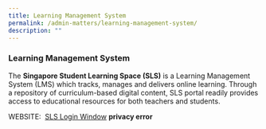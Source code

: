 ```yaml
---
title: Learning Management System
permalink: /admin-matters/learning-management-system/
description: ""
---
```

### **Learning Management System**

The **Singapore Student Learning Space (SLS)** is a Learning Management System (LMS) which tracks, manages and delivers online learning. Through a repository of curriculum-based digital content, SLS portal readily provides access to educational resources for both teachers and students.

WEBSITE:  [SLS Login Window](https://vle.learning.moe.edu.sg/login) **privacy error**


